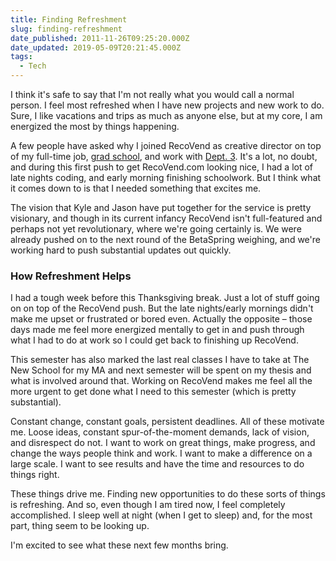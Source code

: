 ```yaml
---
title: Finding Refreshment
slug: finding-refreshment
date_published: 2011-11-26T09:25:20.000Z
date_updated: 2019-05-09T20:21:45.000Z
tags:
  - Tech
---
```


I think it's safe to say that I'm not really what you would call a normal person. I feel most refreshed when I have new projects and new work to do. Sure, I like vacations and trips as much as anyone else, but at my core, I am energized the most by things happening.

A few people have asked why I joined RecoVend as creative director on top of my full-time job, [grad school](http://www.newschool.edu/media-studies/), and work with [Dept. 3](http://dept3.com). It's a lot, no doubt, and during this first push to get RecoVend.com looking nice, I had a lot of late nights coding, and early morning finishing schoolwork. But I think what it comes down to is that I needed something that excites me.

The vision that Kyle and Jason have put together for the service is pretty visionary, and though in its current infancy RecoVend isn't full-featured and perhaps not yet revolutionary, where we're going certainly is. We were already pushed on to the next round of the BetaSpring weighing, and we're working hard to push substantial updates out quickly.

### How Refreshment Helps

I had a tough week before this Thanksgiving break. Just a lot of stuff going on on top of the RecoVend push. But the late nights/early mornings didn't make me upset or frustrated or bored even. Actually the opposite – those days made me feel more energized mentally to get in and push through what I had to do at work so I could get back to finishing up RecoVend.

This semester has also marked the last real classes I have to take at The New School for my MA and next semester will be spent on my thesis and what is involved around that. Working on RecoVend makes me feel all the more urgent to get done what I need to this semester (which is pretty substantial).

Constant change, constant goals, persistent deadlines. All of these motivate me. Loose ideas, constant spur-of-the-moment demands, lack of vision, and disrespect do not. I want to work on great things, make progress, and change the ways people think and work. I want to make a difference on a large scale. I want to see results and have the time and resources to do things right.

These things drive me. Finding new opportunities to do these sorts of things is refreshing. And so, even though I am tired now, I feel completely accomplished. I sleep well at night (when I get to sleep) and, for the most part, thing seem to be looking up.

I'm excited to see what these next few months bring.

